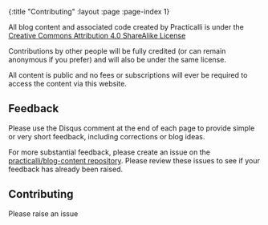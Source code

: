 {:title "Contributing"
 :layout :page
 :page-index 1}

All blog content and associated code created by Practicalli is under the  [Creative Commons Attribution 4.0 ShareAlike License](http://creativecommons.org/licenses/by-sa/4.0/)

Contributions by other people will be fully credited (or can remain anonymous if you prefer) and will also be under the same license.

All content is public and no fees or subscriptions will ever be required to access the content via this website.

## Feedback

Please use the Disqus comment at the end of each page to provide simple or very short feedback, including corrections or blog ideas.

For more substantial feedback, please create an issue on the [practicalli/blog-content repository](https://github.com/practicalli/blog-content/issues).  Please review these issues to see if your feedback has already been raised.


## Contributing

Please raise an issue
